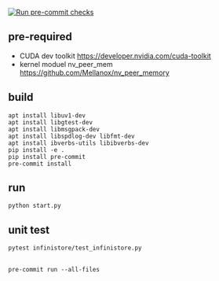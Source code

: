 [![Run pre-commit checks](https://github.com/bd-iaas-us/infiniStore/actions/workflows/pre-commit.yml/badge.svg)](https://github.com/bd-iaas-us/infiniStore/actions/workflows/pre-commit.yml)

## pre-required

* CUDA dev toolkit https://developer.nvidia.com/cuda-toolkit
* kernel moduel nv_peer_mem https://github.com/Mellanox/nv_peer_memory


## build

```
apt install libuv1-dev
apt install libgtest-dev
apt install libmsgpack-dev
apt install libspdlog-dev libfmt-dev
apt install ibverbs-utils libibverbs-dev
pip install -e .
pip install pre-commit
pre-commit install
```
## run

```
python start.py
```


## unit test

```
pytest infinistore/test_infinistore.py
```

##

```
pre-commit run --all-files
```
